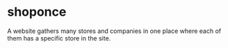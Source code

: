 # shoponce
A website gathers many stores and companies in one place where each of them has a specific store in the site.
